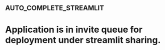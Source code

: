 ## AUTO_COMPLETE_STREAMLIT
# Application is in invite queue for deployment under streamlit sharing.
